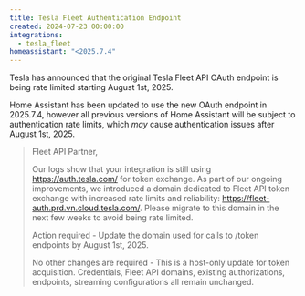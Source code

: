 ```yaml
---
title: Tesla Fleet Authentication Endpoint
created: 2024-07-23 00:00:00
integrations:
  - tesla_fleet
homeassistant: "<2025.7.4"
---
```


Tesla has announced that the original Tesla Fleet API OAuth endpoint is being rate limited starting August 1st, 2025.

Home Assistant has been updated to use the new OAuth endpoint in 2025.7.4, however all previous versions of Home Assistant will be subject to authentication rate limits, which _may_ cause authentication issues after August 1st, 2025.

> Fleet API Partner,
>
> Our logs show that your integration is still using https://auth.tesla.com/ for token exchange. As part of our ongoing improvements, we introduced a domain dedicated to Fleet API token exchange with increased rate limits and reliability: https://fleet-auth.prd.vn.cloud.tesla.com/. Please migrate to this domain in the next few weeks to avoid being rate limited.
>
> Action required - Update the domain used for calls to /token endpoints by August 1st, 2025.
>
> No other changes are required - This is a host-only update for token acquisition. Credentials, Fleet API domains, existing authorizations, endpoints, streaming configurations all remain unchanged.

